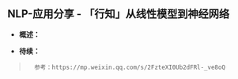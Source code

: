 ## NLP-应用分享 - 「行知」从线性模型到神经网络
- **概述：**
>
>
>
>
>
>
>
>
>
>
>
>
>
>
>
>
>
>
>
>
>
>
>

- **待续：**
>       参考：https://mp.weixin.qq.com/s/2FzteXI0Ub2dFRl-_ve8oQ
>
>
>
>
>
>
>
>
>
>
>
>
>
>
>
